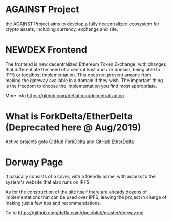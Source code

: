 # AGAINST Project

the AGAINST Project aims to develop a fully decentralized ecosystem for crypto assets, including currency, exchange and site.


# NEWDEX Frontend
The frontend is new decentralized Ethereum Token Exchange, with changes that differentiate the need of a central host and / or domain, being able to IPFS or localhost implementation. This does not prevent anyone from making the gateway available in a domain if they wish. The important thing is the freedom to choose the implementation you find most appropriate.

More Info https://github.com/deflatcoin/decentralization

# What is ForkDelta/EtherDelta (Deprecated here @ Aug/2019)

Active projects goto [GitHub ForkDelta](https://github.com/forkdelta/)
and [GitHub EtherDelta](https://github.com/etherdelta/)

# Dorway Page

It basically consists of a cover, with a friendly name, with access to the system's website that also runs on IPFS.

As for the construction of the site itself there are already dozens of implementations that can be used over IPFS, leaving the project in charge of making just a few tips and recommendations.

Go to https://github.com/deflatcoin/docs/blob/master/dorway.md


